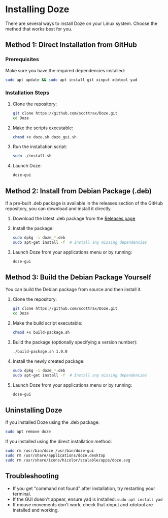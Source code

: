 # Installing Doze

There are several ways to install Doze on your Linux system. Choose the method that works best for you.

## Method 1: Direct Installation from GitHub

### Prerequisites

Make sure you have the required dependencies installed:

```bash
sudo apt update && sudo apt install git xinput xdotool yad
```

### Installation Steps

1. Clone the repository:
   ```bash
   git clone https://github.com/scottrax/Doze.git
   cd Doze
   ```

2. Make the scripts executable:
   ```bash
   chmod +x doze.sh doze_gui.sh
   ```

3. Run the installation script:
   ```bash
   sudo ./install.sh
   ```

4. Launch Doze:
   ```bash
   doze-gui
   ```

## Method 2: Install from Debian Package (.deb)

If a pre-built .deb package is available in the releases section of the GitHub repository, you can download and install it directly.

1. Download the latest .deb package from the [Releases page](https://github.com/scottrax/Doze/releases)

2. Install the package:
   ```bash
   sudo dpkg -i doze_*.deb
   sudo apt-get install -f  # Install any missing dependencies
   ```

3. Launch Doze from your applications menu or by running:
   ```bash
   doze-gui
   ```

## Method 3: Build the Debian Package Yourself

You can build the Debian package from source and then install it.

1. Clone the repository:
   ```bash
   git clone https://github.com/scottrax/Doze.git
   cd Doze
   ```

2. Make the build script executable:
   ```bash
   chmod +x build-package.sh
   ```

3. Build the package (optionally specifying a version number):
   ```bash
   ./build-package.sh 1.0.0
   ```

4. Install the newly created package:
   ```bash
   sudo dpkg -i doze_*.deb
   sudo apt-get install -f  # Install any missing dependencies
   ```

5. Launch Doze from your applications menu or by running:
   ```bash
   doze-gui
   ```

## Uninstalling Doze

If you installed Doze using the .deb package:

```bash
sudo apt remove doze
```

If you installed using the direct installation method:

```bash
sudo rm /usr/bin/doze /usr/bin/doze-gui
sudo rm /usr/share/applications/doze.desktop
sudo rm /usr/share/icons/hicolor/scalable/apps/doze.svg
```

## Troubleshooting

- If you get "command not found" after installation, try restarting your terminal.
- If the GUI doesn't appear, ensure yad is installed: `sudo apt install yad`
- If mouse movements don't work, check that xinput and xdotool are installed and working.
